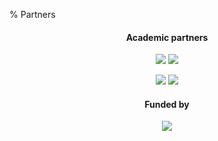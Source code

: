 % Partners

<div class="partners">
<center>

#### Academic partners

![][southampton_logo]
![][cambridge_logo]

![][icl_logo]
![][newcastle_logo]

#### Funded by

<!-- TODO: reduce size of EPSRC logo -->

![][epsrc_logo]

</center>
</div>

[southampton_logo]: ../img/University_of_Southampton_Logo.svg
[newcastle_logo]: ../img/Newcastle_University_Logo.svg
[cambridge_logo]: ../img/University_of_Cambridge_logo.svg
[icl_logo]: ../img/Imperial_College_London_Logo.svg
[epsrc_logo]: ../img/EPSRC_Logo.svg
